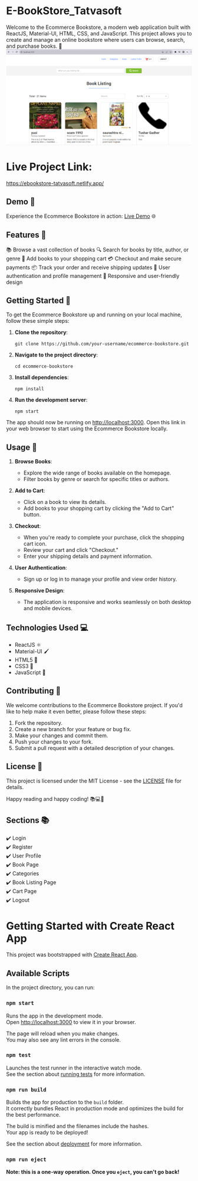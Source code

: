 # E-BookStore_Tatvasoft


Welcome to the Ecommerce Bookstore, a modern web application built with ReactJS, Material-UI, HTML, CSS, and JavaScript. This project allows you to create and manage an online bookstore where users can browse, search, and purchase books. 📖
<img src="bookstore.png" width="900">

# Live Project Link: 
https://ebookstore-tatvasoft.netlify.app/


## Demo 🚀
Experience the Ecommerce Bookstore in action: [Live Demo](https://ebookstore-tatvasoft.netlify.app/) 🌐

## Features 🌟
📚 Browse a vast collection of books
🔍 Search for books by title, author, or genre
🛒 Add books to your shopping cart
💳 Checkout and make secure payments
📦 Track your order and receive shipping updates
👤 User authentication and profile management
🌟 Responsive and user-friendly design

## Getting Started 🚀
To get the Ecommerce Bookstore up and running on your local machine, follow these simple steps:

1. **Clone the repository**:
   ```
   git clone https://github.com/your-username/ecommerce-bookstore.git
   ```

2. **Navigate to the project directory**:
   ```
   cd ecommerce-bookstore
   ```

3. **Install dependencies**:
   ```
   npm install
   ```

4. **Run the development server**:
   ```
   npm start
   ```

The app should now be running on [http://localhost:3000](http://localhost:3000). Open this link in your web browser to start using the Ecommerce Bookstore locally.

## Usage 📖
1. **Browse Books**:
   - Explore the wide range of books available on the homepage.
   - Filter books by genre or search for specific titles or authors.

2. **Add to Cart**:
   - Click on a book to view its details.
   - Add books to your shopping cart by clicking the "Add to Cart" button.

3. **Checkout**:
   - When you're ready to complete your purchase, click the shopping cart icon.
   - Review your cart and click "Checkout."
   - Enter your shipping details and payment information.

4. **User Authentication**:
   - Sign up or log in to manage your profile and view order history.

5. **Responsive Design**:
   - The application is responsive and works seamlessly on both desktop and mobile devices.

## Technologies Used 💻
- ReactJS ⚛️
- Material-UI 🖌️
- HTML5 📄
- CSS3 🎨
- JavaScript 📜

## Contributing 🤝
We welcome contributions to the Ecommerce Bookstore project. If you'd like to help make it even better, please follow these steps:

1. Fork the repository.
2. Create a new branch for your feature or bug fix.
3. Make your changes and commit them.
4. Push your changes to your fork.
5. Submit a pull request with a detailed description of your changes.

## License 📝
This project is licensed under the MIT License - see the [LICENSE](LICENSE) file for details.

Happy reading and happy coding! 📚💻🚀

## Sections 📚
✔️ Login\
✔️ Register\
✔️ User Profile\
✔️ Book Page\
✔️ Categories\
✔️ Book Listing Page\
✔️ Cart Page\
✔️ Logout

# Getting Started with Create React App

This project was bootstrapped with [Create React App](https://github.com/facebook/create-react-app).

## Available Scripts

In the project directory, you can run:

### `npm start`

Runs the app in the development mode.\
Open [http://localhost:3000](http://localhost:3000) to view it in your browser.

The page will reload when you make changes.\
You may also see any lint errors in the console.

### `npm test`

Launches the test runner in the interactive watch mode.\
See the section about [running tests](https://facebook.github.io/create-react-app/docs/running-tests) for more information.

### `npm run build`

Builds the app for production to the `build` folder.\
It correctly bundles React in production mode and optimizes the build for the best performance.

The build is minified and the filenames include the hashes.\
Your app is ready to be deployed!

See the section about [deployment](https://facebook.github.io/create-react-app/docs/deployment) for more information.

### `npm run eject`

**Note: this is a one-way operation. Once you `eject`, you can't go back!**
